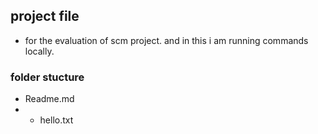 ## project file
- for the evaluation of scm project. and in this i am running commands locally.
### folder stucture
- Readme.md
- - hello.txt
